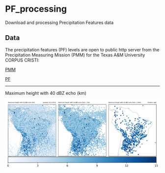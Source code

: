 # PF_processing
Download and processing Precipitation Features data

Data
----
The precipitation features (PF) levels are open to public http server from the Precipitation Measuring Mission (PMM) for the Texas A&M University CORPUS CRISTI:  

[PMM](http://atmos.tamucc.edu/trmm/)

[PF](http://atmos.tamucc.edu/trmm/data/)

-------------------------------------
Maximum height with 40 dBZ echo (km)
<div align="center">
  <img src="https://raw.githubusercontent.com/mhacarthur/PF_processing/main/images/rgpf_maxht40.png" alt="Maximum height with 40 dBZ" />
</div>
